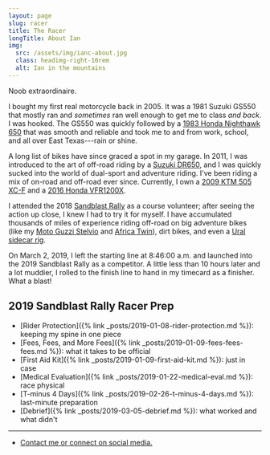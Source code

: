 ```yaml
---
layout: page
slug: racer
title: The Racer
longTitle: About Ian
img:
  src: /assets/img/ianc-about.jpg
  class: headimg-right-10rem
  alt: Ian in the mountains
---
```


<p class="lead" markdown="1">
  Noob extraordinaire.
</p>

I bought my first real motorcycle back in 2005. It was a 1981 Suzuki GS550 that mostly ran and _sometimes_ ran well enough to get me to class _and back_. I was hooked. The GS550 was quickly followed by a [1983 Honda Nighthawk 650](/assets/img/nighthawk.jpg) that was smooth and reliable and took me to and from work, school, and all over East Texas---rain or shine.

A long list of bikes have since graced a spot in my garage. In 2011, I was introduced to the art of off-road riding by a [Suzuki DR650](/assets/img/dr650.jpg), and I was quickly sucked into the world of dual-sport and adventure riding. I've been riding a mix of on-road and off-road ever since. Currently, I own a [2009 KTM 505 XC-F](/the-vehicle) and a [2016 Honda VFR1200X](/assets/img/vfr1200x.jpg).

I attended the 2018 [Sandblast Rally](https://www.sandblastrally.com/) as a course volunteer; after seeing the action up close, I knew I had to try it for myself. I have accumulated thousands of miles of experience riding off-road on big adventure bikes (like my [Moto Guzzi Stelvio](/assets/img/stelvio.jpg) and [Africa Twin](/assets/img/africatwin.jpg)), dirt bikes, and even a [Ural sidecar rig](/assets/img/ural.jpg).

On March 2, 2019, I left the starting line at 8:46:00 a.m. and launched into the 2019 Sandblast Rally as a competitor. A little less than 10 hours later and a lot muddier, I rolled to the finish line to hand in my timecard as a finisher. What a blast!

## 2019 Sandblast Rally Racer Prep

* [Rider Protection]({% link _posts/2019-01-08-rider-protection.md %}): keeping my spine in one piece
* [Fees, Fees, and More Fees]({% link _posts/2019-01-09-fees-fees-fees.md %}): what it takes to be official
* [First Aid Kit]({% link _posts/2019-01-09-first-aid-kit.md %}): just in case
* [Medical Evaluation]({% link _posts/2019-01-22-medical-eval.md %}): race physical
* [T-minus 4 Days]({% link _posts/2019-02-26-t-minus-4-days.md %}): last-minute preparation
* [Debrief]({% link _posts/2019-03-05-debrief.md %}): what worked and what didn't

----

* [Contact me or connect on social media.](/contact.html)
